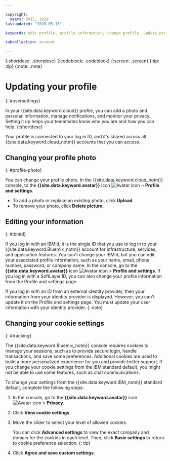 ```yaml
---

copyright:
  years: 2015, 2020
lastupdated: "2020-05-15"

keywords: edit profile, profile information, change profile, update profile, cookies, tracking, privacy, set up profile

subcollection: account

---
```


{:shortdesc: .shortdesc}
{:codeblock: .codeblock}
{:screen: .screen}
{:tip: .tip}
{:note: .note}

# Updating your profile
{: #usersettings}

In your {{site.data.keyword.cloud}} profile, you can add a photo and personal information, manage notifications, and monitor your privacy. Setting it up helps your teammates know who you are and how you can help.
{:shortdesc}

Your profile is connected to your log in ID, and  it's shared across all {{site.data.keyword.cloud_notm}} accounts that you can access. 


## Changing your profile photo
{: #profile-photo}

You can change your profile photo. In the {{site.data.keyword.cloud_notm}} console, to the **{{site.data.keyword.avatar}}** icon ![Avatar icon](../icons/i-avatar-icon.svg) &gt; **Profile and settings**.

  * To add a photo or replace an existing photo, click **Upload**.
  * To remove your photo, click **Delete picture**.


## Editing your information
{: #ibmid}


If you log in with an IBMid, it is the single ID that you use to log in to your {{site.data.keyword.Bluemix_notm}} account for infrastructure, services, and application features. You can't change your IBMid, but you can edit your associated profile information, such as your name, email, phone number, password, or company name. In the console, go to the **{{site.data.keyword.avatar}}** icon ![Avatar icon](../icons/i-avatar-icon.svg) &gt; **Profile and settings**. If you log in with a SoftLayer ID, you can also change your profile information from the Profile and settings page.

If you log in with an ID from an external identity provider, then your information from your identity provider is displayed. However, you can't update it on the Profile and settings page. You must update your user information with your identity provider.
{: note}


## Changing your cookie settings
{: #tracking}

The {{site.data.keyword.Bluemix_notm}} console requires cookies to manage your sessions, such as to provide secure login, handle transactions, and save some preferences. Additional cookies are used to build a more personalized experience for you and provide better support. If you change your cookie settings from the IBM standard default, you might not be able to use some features, such as chat communications.

To change your settings from the {{site.data.keyword.IBM_notm}} standard default, complete the following steps:
1. In the console, go to the **{{site.data.keyword.avatar}}** icon ![Avatar icon](../icons/i-avatar-icon.svg) &gt; **Privacy**.
1. Click **View cookie settings**.
1. Move the slider to select your level of allowed cookies.

   You can click **Advanced settings** to view the exact company and domain for the cookies in each level. Then, click **Basic settings** to return to cookie preference selection.
   {: tip}
1. Click **Agree and save custom settings**.

